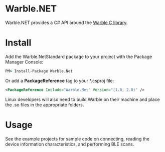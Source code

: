 # Warble.NET
Warble.NET provides a C# API around the [Warble C library](https://github.com/mbientlab/Warble).

# Install
Add the Warble.NetStandard package to your project with the Package Manager Console:

```bat
PM> Install-Package Warble.Net
```

Or add a **PackageReference** tag to your *.csproj file:
```xml
<PackageReference Include="Warble.Net" Version="[1.0, 2.0)" />
```

Linux developers will also need to build Warble on their machine and place the .so files in the appropriate folders.  

# Usage
See the example projects for sample code on connecting, reading the device information characteristics, and performing BLE scans.
